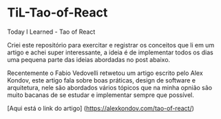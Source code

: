 # TiL-Tao-of-React

Today I Learned - Tao of React

Criei este repositório para exercitar e registrar os conceitos que li em um artigo e achei super interessante, a ideia é de implementar todos os dias uma pequena parte das ideias abordadas no post abaixo.

Recentemente o Fabio Vedovelli retwetou um artigo escrito pelo Alex Kondov, este artigo fala sobre boas práticas, design de software e arquitetura, nele são abordados vários tópicos que na minha opnião são muito bacanas de se estudar e implementar sempre que possível.

[Aqui está o link do artigo] (https://alexkondov.com/tao-of-react/)
